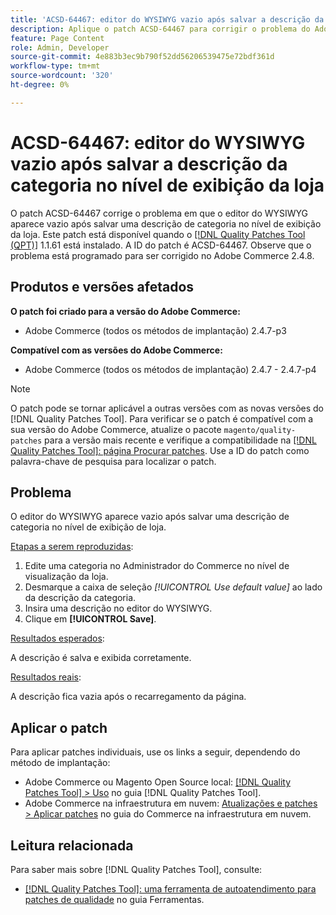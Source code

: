 ```yaml
---
title: 'ACSD-64467: editor do WYSIWYG vazio após salvar a descrição da categoria no nível de exibição da loja'
description: Aplique o patch ACSD-64467 para corrigir o problema do Adobe Commerce em que o editor do WYSIWYG aparece vazio após salvar uma descrição de categoria no nível de exibição da loja.
feature: Page Content
role: Admin, Developer
source-git-commit: 4e883b3ec9b790f52dd56206539475e72bdf361d
workflow-type: tm+mt
source-wordcount: '320'
ht-degree: 0%

---
```


# ACSD-64467: editor do WYSIWYG vazio após salvar a descrição da categoria no nível de exibição da loja

O patch ACSD-64467 corrige o problema em que o editor do WYSIWYG aparece vazio após salvar uma descrição de categoria no nível de exibição da loja. Este patch está disponível quando o [[!DNL Quality Patches Tool (QPT)]](/help/tools/quality-patches-tool/quality-patches-tool-to-self-serve-quality-patches.md) 1.1.61 está instalado. A ID do patch é ACSD-64467. Observe que o problema está programado para ser corrigido no Adobe Commerce 2.4.8.

## Produtos e versões afetados

**O patch foi criado para a versão do Adobe Commerce:**

* Adobe Commerce (todos os métodos de implantação) 2.4.7-p3

**Compatível com as versões do Adobe Commerce:**

* Adobe Commerce (todos os métodos de implantação) 2.4.7 - 2.4.7-p4

>[!NOTE]
>
>O patch pode se tornar aplicável a outras versões com as novas versões do [!DNL Quality Patches Tool]. Para verificar se o patch é compatível com a sua versão do Adobe Commerce, atualize o pacote `magento/quality-patches` para a versão mais recente e verifique a compatibilidade na [[!DNL Quality Patches Tool]: página Procurar patches](https://experienceleague.adobe.com/tools/commerce-quality-patches/index.html?lang=pt-BR). Use a ID do patch como palavra-chave de pesquisa para localizar o patch.

## Problema

O editor do WYSIWYG aparece vazio após salvar uma descrição de categoria no nível de exibição de loja.

<u>Etapas a serem reproduzidas</u>:

1. Edite uma categoria no Administrador do Commerce no nível de visualização da loja.
1. Desmarque a caixa de seleção *[!UICONTROL Use default value]* ao lado da descrição da categoria.
1. Insira uma descrição no editor do WYSIWYG.
1. Clique em **[!UICONTROL Save]**.

<u>Resultados esperados</u>:

A descrição é salva e exibida corretamente.

<u>Resultados reais</u>:

A descrição fica vazia após o recarregamento da página.

## Aplicar o patch

Para aplicar patches individuais, use os links a seguir, dependendo do método de implantação:

* Adobe Commerce ou Magento Open Source local: [[!DNL Quality Patches Tool] > Uso](/help/tools/quality-patches-tool/usage.md) no guia [!DNL Quality Patches Tool].
* Adobe Commerce na infraestrutura em nuvem: [Atualizações e patches > Aplicar patches](https://experienceleague.adobe.com/docs/commerce-cloud-service/user-guide/develop/upgrade/apply-patches.html?lang=pt-BR) no guia do Commerce na infraestrutura em nuvem.

## Leitura relacionada

Para saber mais sobre [!DNL Quality Patches Tool], consulte:

* [[!DNL Quality Patches Tool]: uma ferramenta de autoatendimento para patches de qualidade](/help/tools/quality-patches-tool/quality-patches-tool-to-self-serve-quality-patches.md) no guia Ferramentas.
